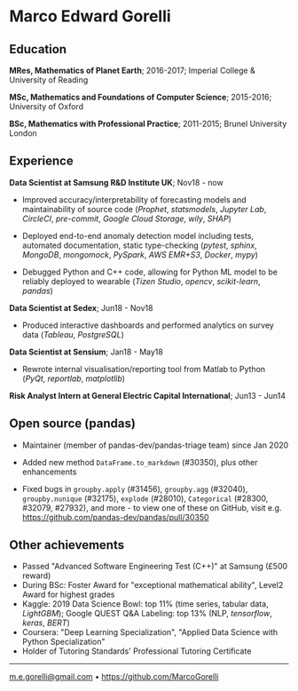 Marco Edward Gorelli
============

Education
---------

**MRes, Mathematics of Planet Earth**; 2016-2017; Imperial College & University of Reading

**MSc, Mathematics and Foundations of Computer Science**; 2015-2016; University of Oxford

**BSc, Mathematics with Professional Practice**; 2011-2015; Brunel University London

Experience
----------

**Data Scientist at Samsung R&D Institute UK**; Nov18 - now

* Improved accuracy/interpretability of forecasting models and maintainability of source code (_Prophet_, _statsmodels_, _Jupyter Lab_, _CircleCI_, _pre-commit_, _Google Cloud Storage_, _wily_, _SHAP_)

* Deployed end-to-end anomaly detection model including tests, automated documentation, static type-checking (_pytest_, _sphinx_, _MongoDB_, _mongomock_, _PySpark_, _AWS EMR+S3_, _Docker_, _mypy_)

* Debugged Python and C++ code, allowing for Python ML model to be reliably deployed to wearable (_Tizen Studio_, _opencv_, _scikit-learn_, _pandas_)

**Data Scientist at Sedex**; Jun18 - Nov18

* Produced interactive dashboards and performed analytics on survey data (_Tableau_, _PostgreSQL_)

**Data Scientist at Sensium**; Jan18 - May18

* Rewrote internal visualisation/reporting tool from Matlab to Python (_PyQt_, _reportlab_, _matplotlib_)

**Risk Analyst Intern at General Electric Capital International**; Jun13 - Jun14

Open source (pandas)
--------------------

* Maintainer (member of pandas-dev/pandas-triage team) since Jan 2020

* Added new method `DataFrame.to_markdown` (#30350), plus other enhancements

* Fixed bugs in `groupby.apply` (#31456), `groupby.agg` (#32040), `groupby.nunique` (#32175), `explode` (#28010), `Categorical` (#28300, #32079, #27932), and more - to view one of these on GitHub, visit e.g. <https://github.com/pandas-dev/pandas/pull/30350>

Other achievements
------------------
* Passed "Advanced Software Engineering Test (C++)" at Samsung (£500 reward)
* During BSc: Foster Award for "exceptional mathematical ability", Level2 Award for highest grades
* Kaggle: 2019 Data Science Bowl: top 11% (time series, tabular data, _LightGBM_); Google QUEST Q&A Labeling: top 13% (NLP, _tensorflow_, _keras_, _BERT_)
* Coursera: "Deep Learning Specialization", "Applied Data Science with Python Specialization"
* Holder of Tutoring Standards' Professional Tutoring Certificate

----------------------------------------------
<m.e.gorelli@gmail.com> • <https://github.com/MarcoGorelli>
